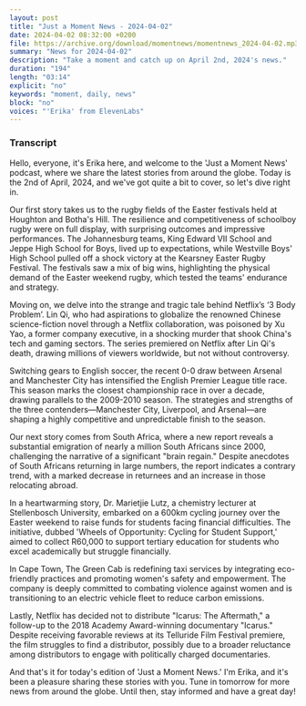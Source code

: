 ```yaml
---
layout: post
title: "Just a Moment News - 2024-04-02"
date: 2024-04-02 08:32:00 +0200
file: https://archive.org/download/momentnews/momentnews_2024-04-02.mp3
summary: "News for 2024-04-02"
description: "Take a moment and catch up on April 2nd, 2024's news."
duration: "194"
length: "03:14"
explicit: "no"
keywords: "moment, daily, news"
block: "no"
voices: "'Erika' from ElevenLabs"
---
```


### Transcript

Hello, everyone, it's Erika here, and welcome to the 'Just a Moment News' podcast, where we share the latest stories from around the globe. Today is the 2nd of April, 2024, and we've got quite a bit to cover, so let's dive right in.

Our first story takes us to the rugby fields of the Easter festivals held at Houghton and Botha's Hill. The resilience and competitiveness of schoolboy rugby were on full display, with surprising outcomes and impressive performances. The Johannesburg teams, King Edward VII School and Jeppe High School for Boys, lived up to expectations, while Westville Boys' High School pulled off a shock victory at the Kearsney Easter Rugby Festival. The festivals saw a mix of big wins, highlighting the physical demand of the Easter weekend rugby, which tested the teams' endurance and strategy.

Moving on, we delve into the strange and tragic tale behind Netflix’s ‘3 Body Problem’. Lin Qi, who had aspirations to globalize the renowned Chinese science-fiction novel through a Netflix collaboration, was poisoned by Xu Yao, a former company executive, in a shocking murder that shook China's tech and gaming sectors. The series premiered on Netflix after Lin Qi's death, drawing millions of viewers worldwide, but not without controversy.

Switching gears to English soccer, the recent 0-0 draw between Arsenal and Manchester City has intensified the English Premier League title race. This season marks the closest championship race in over a decade, drawing parallels to the 2009-2010 season. The strategies and strengths of the three contenders—Manchester City, Liverpool, and Arsenal—are shaping a highly competitive and unpredictable finish to the season.

Our next story comes from South Africa, where a new report reveals a substantial emigration of nearly a million South Africans since 2000, challenging the narrative of a significant "brain regain." Despite anecdotes of South Africans returning in large numbers, the report indicates a contrary trend, with a marked decrease in returnees and an increase in those relocating abroad.

In a heartwarming story, Dr. Marietjie Lutz, a chemistry lecturer at Stellenbosch University, embarked on a 600km cycling journey over the Easter weekend to raise funds for students facing financial difficulties. The initiative, dubbed 'Wheels of Opportunity: Cycling for Student Support,' aimed to collect R60,000 to support tertiary education for students who excel academically but struggle financially.

In Cape Town, The Green Cab is redefining taxi services by integrating eco-friendly practices and promoting women's safety and empowerment. The company is deeply committed to combating violence against women and is transitioning to an electric vehicle fleet to reduce carbon emissions.

Lastly, Netflix has decided not to distribute "Icarus: The Aftermath," a follow-up to the 2018 Academy Award-winning documentary "Icarus." Despite receiving favorable reviews at its Telluride Film Festival premiere, the film struggles to find a distributor, possibly due to a broader reluctance among distributors to engage with politically charged documentaries.

And that's it for today's edition of 'Just a Moment News.' I'm Erika, and it's been a pleasure sharing these stories with you. Tune in tomorrow for more news from around the globe. Until then, stay informed and have a great day!
